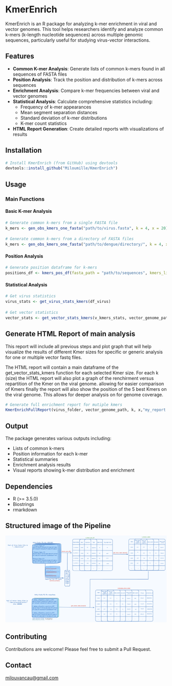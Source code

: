 # KmerEnrich

KmerEnrich is an R package for analyzing k-mer enrichment in viral and vector genomes. This tool helps researchers identify and analyze common k-mers (k-length nucleotide sequences) across multiple genomic sequences, particularly useful for studying virus-vector interactions.

## Features

- **Common K-mer Analysis**: Generate lists of common k-mers found in all sequences of FASTA files
- **Position Analysis**: Track the position and distribution of k-mers across sequences
- **Enrichment Analysis**: Compare k-mer frequencies between viral and vector genomes
- **Statistical Analysis**: Calculate comprehensive statistics including:
  - Frequency of k-mer appearances
  - Mean segment separation distances
  - Standard deviation of k-mer distributions
  - K-mer count statistics
- **HTML Report Generation**: Create detailed reports with visualizations of results

## Installation

```R
# Install KmerEnrich (from GitHub) using devtools
devtools::install_github("Miloumille/KmerEnrich")
```

## Usage

### Main Functions
#### Basic K-mer Analysis

```R
# Generate common k-mers from a single FASTA file
k_mers <- gen_obs_kmers_one_fasta("path/to/virus.fasta", k = 4, x = 20)

# Generate common k-mers from a directory of FASTA files
k_mers <- gen_obs_kmers_one_fasta("path/to/dengue/directory/", k = 4, x = 100)
```

#### Position Analysis

```R
# Generate position dataframe for k-mers
positions_df <- kmers_pos_df(fasta_path = "path/to/sequences", kmers_list = k_mers)
```

#### Statistical Analysis

```R
# Get virus statistics
virus_stats <- get_virus_stats_kmers(df_virus)

# Get vector statistics
vector_stats <- get_vector_stats_kmers(v_kmers_stats, vector_genome_path)
```

## Generate HTML Report of main analysis
This report will include all previous steps and plot graph that will help visualize the results of different Kmer sizes for specific or generic analysis for one or multiple vector fastq files.

The HTML report will contain a main dataframe of the get_vector_stats_kmers function for each selected Kmer size. 
For each k (size) the HTML report will also plot a graph of the renchirment versus repartition of the Kmer on the viral genome. allowing for easier comparison of Kmers
finally the report will also show the position of the 5 best Kmers on the viral genome.
This allows for deeper analysis on for genome coverage.
```R
# Generate full enrichment report for mutiple kmers
KmerEnrichFullReport(virus_folder, vector_genome_path, k, x,"my_report.html")
```

## Output

The package generates various outputs including:
- Lists of common k-mers
- Position information for each k-mer
- Statistical summaries
- Enrichment analysis results
- Visual reports showing k-mer distribution and enrichment

## Dependencies

- R (>= 3.5.0)
- Biostrings
- rmarkdown

## Structured image of the Pipeline

<img src="Pipeline_image.png" alt="Logo" width="800" />

## Contributing

Contributions are welcome! Please feel free to submit a Pull Request.

## Contact

milouvancau@gmail.com

